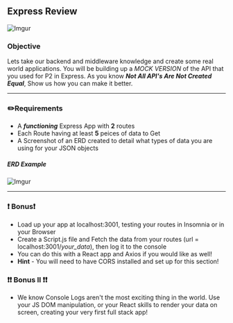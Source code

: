 ## Express Review
![Imgur](https://i.imgur.com/vfDXqLY.png?1)<br>


### Objective
Lets take our backend and middleware knowledge and create some real world applications. You will be building up a _MOCK VERSION_ of the API that you used for P2 in Express. As you know _**Not All API's Are Not Created Equal**_, Show us how you can make it better.

___
### :pencil2:Requirements

- A _**functioning**_ Express App with **2** routes
- Each Route having at least **5** peices of data to Get
- A Screenshot of an ERD created to detail what types of data you are using for your JSON objects

##### ERD Example<br>
![Imgur](https://i.imgur.com/2tyTyDb.jpg?1)

___
### :exclamation: Bonus:exclamation:

- Load up your app at localhost:3001, testing your routes in Insomnia or in your Browser
- Create a Script.js file and Fetch the data from your routes (url = localhost:3001/_your_data_), then log it to the console
- You can do this with a React app and Axios if you would like as well!
- **Hint** - You will need to have CORS installed and set up for this section!

### :exclamation::exclamation: Bonus II :exclamation::exclamation:

- We know Console Logs aren't the most exciting thing in the world. Use your JS DOM manipulation, or your React skills to render your data on screen, creating your very first full stack app!
